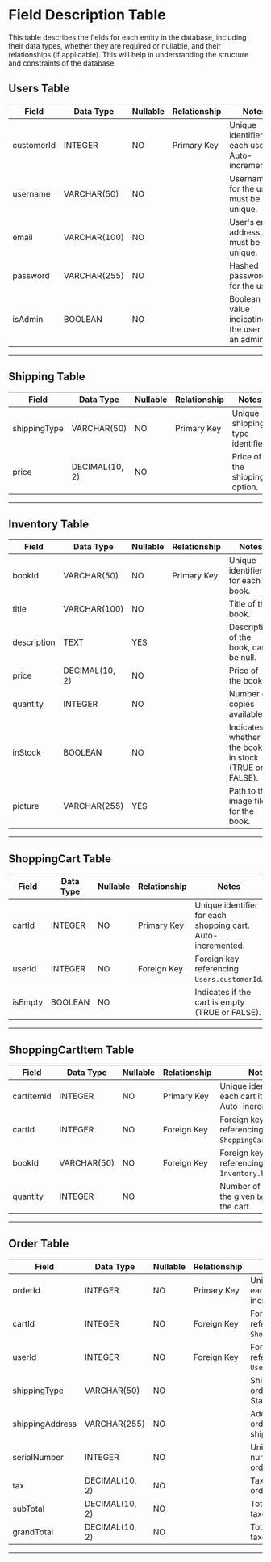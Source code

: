 # Field Description Table

This table describes the fields for each entity in the database, including their data types, whether they are required or nullable, and their relationships (if applicable). This will help in understanding the structure and constraints of the database.

## Users Table

| Field      | Data Type           | Nullable | Relationship     | Notes                                                    |
|------------|---------------------|----------|------------------|----------------------------------------------------------|
| customerId | INTEGER             | NO       | Primary Key      | Unique identifier for each user. Auto-incremented.       |
| username   | VARCHAR(50)          | NO       |                  | Username for the user, must be unique.                   |
| email      | VARCHAR(100)         | NO       |                  | User's email address, must be unique.                    |
| password   | VARCHAR(255)         | NO       |                  | Hashed password for the user.                            |
| isAdmin    | BOOLEAN             | NO       |                  | Boolean value indicating if the user is an admin.        |

---

## Shipping Table

| Field        | Data Type           | Nullable | Relationship     | Notes                                                    |
|--------------|---------------------|----------|------------------|----------------------------------------------------------|
| shippingType | VARCHAR(50)          | NO       | Primary Key      | Unique shipping type identifier.|
| price        | DECIMAL(10, 2)       | NO       |                  | Price of the shipping option.                            |

---

## Inventory Table

| Field       | Data Type           | Nullable | Relationship     | Notes                                                    |
|-------------|---------------------|----------|------------------|----------------------------------------------------------|
| bookId      | VARCHAR(50)          | NO       | Primary Key      | Unique identifier for each book.                         |
| title       | VARCHAR(100)         | NO       |                  | Title of the book.                                       |
| description | TEXT                 | YES      |                  | Description of the book, can be null.                    |
| price       | DECIMAL(10, 2)       | NO       |                  | Price of the book.                                       |
| quantity    | INTEGER              | NO       |                  | Number of copies available.                              |
| inStock     | BOOLEAN             | NO       |                  | Indicates whether the book is in stock (TRUE or FALSE).  |
| picture     | VARCHAR(255)         | YES      |                  | Path to the image file for the book.          |

---

## ShoppingCart Table

| Field      | Data Type           | Nullable | Relationship     | Notes                                                    |
|------------|---------------------|----------|------------------|----------------------------------------------------------|
| cartId     | INTEGER             | NO       | Primary Key      | Unique identifier for each shopping cart. Auto-incremented.|
| userId     | INTEGER             | NO       | Foreign Key      | Foreign key referencing `Users.customerId`.              |
| isEmpty    | BOOLEAN             | NO       |                  | Indicates if the cart is empty (TRUE or FALSE).          |

---

## ShoppingCartItem Table

| Field        | Data Type           | Nullable | Relationship     | Notes                                                    |
|--------------|---------------------|----------|------------------|----------------------------------------------------------|
| cartItemId   | INTEGER             | NO       | Primary Key      | Unique identifier for each cart item. Auto-incremented.  |
| cartId       | INTEGER             | NO       | Foreign Key      | Foreign key referencing `ShoppingCart.cartId`.           |
| bookId       | VARCHAR(50)          | NO       | Foreign Key      | Foreign key referencing `Inventory.bookId`.              |
| quantity     | INTEGER             | NO       |                  | Number of books of the given `bookId` in the cart.       |

---

## Order Table

| Field          | Data Type           | Nullable | Relationship     | Notes                                                    |
|----------------|---------------------|----------|------------------|----------------------------------------------------------|
| orderId       | INTEGER             | NO       | Primary Key      | Unique identifier for each order. Auto-incremented.      |
| cartId        | INTEGER             | NO       | Foreign Key      | Foreign key referencing `ShoppingCart.cartId`.           |
| userId        | INTEGER             | NO       | Foreign Key      | Foreign key referencing `Users.customerId`.              |
| shippingType  | VARCHAR(50)          | NO       |                  | Shipping type for the order (e.g., Standard, Express).   |
| shippingAddress| VARCHAR(255)         | NO       |                  | Address where the order will be shipped.                 |
| serialNumber  | INTEGER             | NO       |                  | Unique serial number for the order.                      |
| tax           | DECIMAL(10, 2)       | NO       |                  | Tax applied to the order.                                |
| subTotal      | DECIMAL(10, 2)       | NO       |                  | Total amount before taxes for the order.                 |
| grandTotal    | DECIMAL(10, 2)       | NO       |                  | Total amount after taxes for the order.                  |

---
